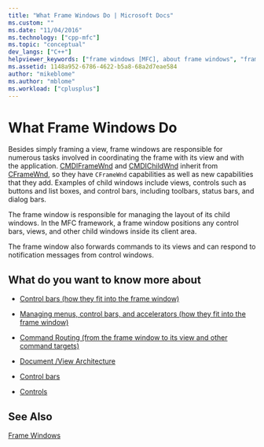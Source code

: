 ```yaml
---
title: "What Frame Windows Do | Microsoft Docs"
ms.custom: ""
ms.date: "11/04/2016"
ms.technology: ["cpp-mfc"]
ms.topic: "conceptual"
dev_langs: ["C++"]
helpviewer_keywords: ["frame windows [MFC], about frame windows", "frame windows [MFC], tasks", "MFC, frame windows"]
ms.assetid: 1148a952-6786-4622-b5a8-68a2d7eae584
author: "mikeblome"
ms.author: "mblome"
ms.workload: ["cplusplus"]
---
```

# What Frame Windows Do

Besides simply framing a view, frame windows are responsible for numerous tasks involved in coordinating the frame with its view and with the application. [CMDIFrameWnd](../mfc/reference/cmdiframewnd-class.md) and [CMDIChildWnd](../mfc/reference/cmdichildwnd-class.md) inherit from [CFrameWnd](../mfc/reference/cframewnd-class.md), so they have `CFrameWnd` capabilities as well as new capabilities that they add. Examples of child windows include views, controls such as buttons and list boxes, and control bars, including toolbars, status bars, and dialog bars.

The frame window is responsible for managing the layout of its child windows. In the MFC framework, a frame window positions any control bars, views, and other child windows inside its client area.

The frame window also forwards commands to its views and can respond to notification messages from control windows.

## What do you want to know more about

- [Control bars (how they fit into the frame window)](../mfc/control-bars.md)

- [Managing menus, control bars, and accelerators (how they fit into the frame window)](../mfc/managing-menus-control-bars-and-accelerators.md)

- [Command Routing (from the frame window to its view and other command targets)](../mfc/command-routing.md)

- [Document /View Architecture](../mfc/document-view-architecture.md)

- [Control bars](../mfc/control-bars.md)

- [Controls](../mfc/controls-mfc.md)

## See Also

[Frame Windows](../mfc/frame-windows.md)


